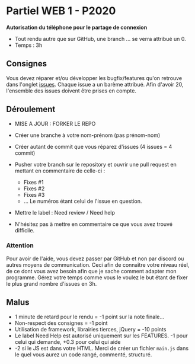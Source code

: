 # Partiel WEB 1 - P2020

**Autorisation du téléphone pour le partage de connexion**

* Tout rendu autre que sur GitHub, une branch ... se verra attribué un 0.
* Temps : 3h

## Consignes

Vous devez réparer et/ou développer les bugfix/features qu'on retrouve dans l'onglet [issues](https://github.com/davidvenin/hetic-partiel-web-1).
Chaque issue a un barème attribué. Afin d'avoir 20, l'ensemble des issues doivent être prises en compte.

## Déroulement
* MISE A JOUR : FORKER LE REPO
* Créer une branche à votre nom-prénom (pas prénom-nom)
* Créer autant de commit que vous réparez d'issues (4 issues = 4 commit)
* Pusher votre branch sur le repository et ouvrir une pull request en mettant en commentaire de celle-ci :
  - Fixes #1
  - Fixes #2
  - Fixes #3
  - ... Le numéros étant celui de l'issue en question.

* Mettre le label : Need review / Need help
* N'hésitez pas à mettre en commentaire ce que vous avez trouvé difficile.

### Attention
Pour avoir de l'aide, vous devez passer par GitHub et non par discord ou autres moyens de communication.
Ceci afin de connaître votre niveau réel, de ce dont vous avez besoin afin que je sache comment adapter mon programme.
Gérez votre temps comme vous le voulez le but étant de fixer le plus grand nombre d'issues en 3h.

## Malus
* 1 minute de retard pour le rendu = -1 point sur la note finale...
* Non-respect des consignes = -1 point
* Utilisation de framework, librairies tierces, jQuery = -10 points 
* Le label Need Help est autorisé uniquement sur les FEATURES. -1 pour celui qui demande, +0.3 pour celui qui aide
* -2 si le JS est dans votre HTML. Merci de créer un fichier `main.js` dans le quel vous aurez un code rangé, commenté, structuré.

